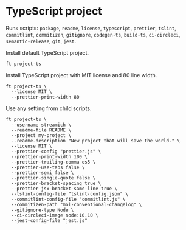 # TypeScript project

Runs scripts: `package`, `readme`, `license`,
`typescript`, `prettier`, `tslint`, `commitlint`, `commitizen`, `gitignore`, `codegen-ts`,
`build-ts`, `ci-circleci`, `semantic-release`, `git`, `jest`.

Install default TypeScript project.

```shell
ft project-ts
```

Install TypeScript project with MIT license and 80 line width.

```shell
ft project-ts \
  --license MIT \
  --prettier-print-width 80
```

Use any setting from child scripts.

```shell
ft project-ts \
  --username streamich \
  --readme-file README \
  --project my-project \
  --readme-description "New project that will save the world." \
  --license MIT \
  --prettier-config "prettier.js" \
  --prettier-print-width 100 \
  --prettier-trailing-comma es5 \
  --prettier-use-tabs false \
  --prettier-semi false \
  --prettier-single-quote false \
  --prettier-bracket-spacing true \
  --prettier-jsx-bracket-same-line true \
  --tslint-config-file "tslint-config.json" \
  --commitlint-config-file "commitlint.js" \
  --commitizen-path "mol-conventional-changelog" \
  --gitignore-type Node \
  --ci-circleci-image node:10.10 \
  --jest-config-file "jest.js"
```
